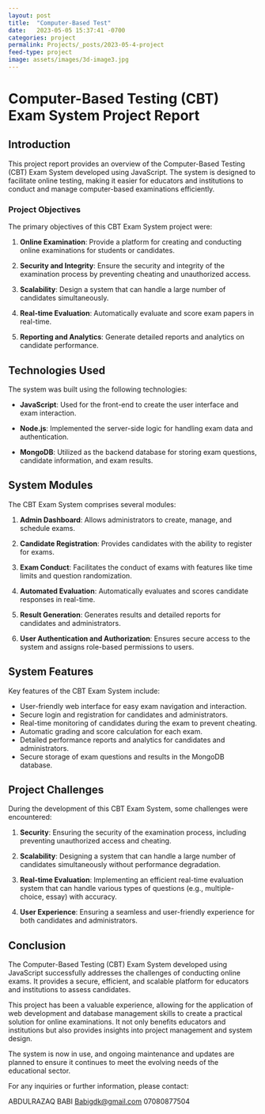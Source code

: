 ```yaml
---
layout: post
title:  "Computer-Based Test"
date:   2023-05-05 15:37:41 -0700
categories: project
permalink: Projects/_posts/2023-05-4-project
feed-type: project
image: assets/images/3d-image3.jpg
---
```

# Computer-Based Testing (CBT) Exam System Project Report

## Introduction

This project report provides an overview of the Computer-Based Testing (CBT) Exam System developed using JavaScript. The system is designed to facilitate online testing, making it easier for educators and institutions to conduct and manage computer-based examinations efficiently.

### Project Objectives

The primary objectives of this CBT Exam System project were:

1. **Online Examination**: Provide a platform for creating and conducting online examinations for students or candidates.

2. **Security and Integrity**: Ensure the security and integrity of the examination process by preventing cheating and unauthorized access.

3. **Scalability**: Design a system that can handle a large number of candidates simultaneously.

4. **Real-time Evaluation**: Automatically evaluate and score exam papers in real-time.

5. **Reporting and Analytics**: Generate detailed reports and analytics on candidate performance.

## Technologies Used

The system was built using the following technologies:

- **JavaScript**: Used for the front-end to create the user interface and exam interaction.

- **Node.js**: Implemented the server-side logic for handling exam data and authentication.

- **MongoDB**: Utilized as the backend database for storing exam questions, candidate information, and exam results.

## System Modules

The CBT Exam System comprises several modules:

1. **Admin Dashboard**: Allows administrators to create, manage, and schedule exams.

2. **Candidate Registration**: Provides candidates with the ability to register for exams.

3. **Exam Conduct**: Facilitates the conduct of exams with features like time limits and question randomization.

4. **Automated Evaluation**: Automatically evaluates and scores candidate responses in real-time.

5. **Result Generation**: Generates results and detailed reports for candidates and administrators.

6. **User Authentication and Authorization**: Ensures secure access to the system and assigns role-based permissions to users.

## System Features

Key features of the CBT Exam System include:

- User-friendly web interface for easy exam navigation and interaction.
- Secure login and registration for candidates and administrators.
- Real-time monitoring of candidates during the exam to prevent cheating.
- Automatic grading and score calculation for each exam.
- Detailed performance reports and analytics for candidates and administrators.
- Secure storage of exam questions and results in the MongoDB database.

## Project Challenges

During the development of this CBT Exam System, some challenges were encountered:

1. **Security**: Ensuring the security of the examination process, including preventing unauthorized access and cheating.

2. **Scalability**: Designing a system that can handle a large number of candidates simultaneously without performance degradation.

3. **Real-time Evaluation**: Implementing an efficient real-time evaluation system that can handle various types of questions (e.g., multiple-choice, essay) with accuracy.

4. **User Experience**: Ensuring a seamless and user-friendly experience for both candidates and administrators.

## Conclusion

The Computer-Based Testing (CBT) Exam System developed using JavaScript successfully addresses the challenges of conducting online exams. It provides a secure, efficient, and scalable platform for educators and institutions to assess candidates.

This project has been a valuable experience, allowing for the application of web development and database management skills to create a practical solution for online examinations. It not only benefits educators and institutions but also provides insights into project management and system design.

The system is now in use, and ongoing maintenance and updates are planned to ensure it continues to meet the evolving needs of the educational sector.


For any inquiries or further information, please contact:

ABDULRAZAQ BABI
Babigdk@gmail.com
07080877504
